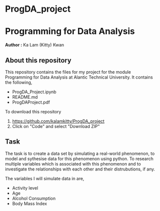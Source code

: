 # ProgDA_project

# Programming for Data Analysis
**Author :** Ka Lam (Kitty) Kwan



## About this repository

This repository contains the files for my project for the module Programming for Data Analysis at Alantic Technical University. It contains the following,

- ProgDA_Project.ipynb
- README.md
- ProgDAProject.pdf 


To download this repository

1. https://github.com/kalamkitty/ProgDA_project
2. Click on "Code" and select "Download ZIP"


## Task

The task is to create a data set by simulating a real-world phenomenon, to model and sythesise data for this phenomenon using python. To research multiple variables which is associated with this phenomenon and to investigate the relationships with each other and their distrubutions, if any.

The variables I will simulate data in are,

- Activity level 
- Age
- Alcohol Consumption
- Body Mass Index
